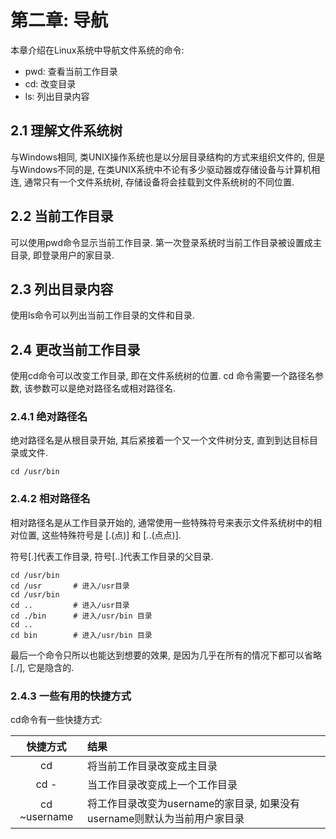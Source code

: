 # 第二章: 导航 #

本章介绍在Linux系统中导航文件系统的命令:

- pwd: 查看当前工作目录
- cd: 改变目录
- ls: 列出目录内容

## 2.1 理解文件系统树 ##

与Windows相同, 类UNIX操作系统也是以分层目录结构的方式来组织文件的, 但是与Windows不同的是, 在类UNIX系统中不论有多少驱动器或存储设备与计算机相连, 通常只有一个文件系统树, 存储设备将会挂载到文件系统树的不同位置.

## 2.2 当前工作目录 ##

可以使用pwd命令显示当前工作目录. 第一次登录系统时当前工作目录被设置成主目录, 即登录用户的家目录.

## 2.3 列出目录内容 ##

使用ls命令可以列出当前工作目录的文件和目录.

## 2.4 更改当前工作目录 ##

使用cd命令可以改变工作目录, 即在文件系统树的位置. cd 命令需要一个路径名参数, 该参数可以是绝对路径名或相对路径名.

### 2.4.1 绝对路径名 ###

绝对路径名是从根目录开始, 其后紧接着一个又一个文件树分支, 直到到达目标目录或文件.

```
cd /usr/bin
```

### 2.4.2 相对路径名 ###

相对路径名是从工作目录开始的, 通常使用一些特殊符号来表示文件系统树中的相对位置, 这些特殊符号是 [.(点)] 和 [..(点点)].

符号[.]代表工作目录, 符号[..]代表工作目录的父目录.

```
cd /usr/bin
cd /usr       # 进入/usr目录
cd /usr/bin
cd ..         # 进入/usr目录
cd ./bin      # 进入/usr/bin 目录
cd ..
cd bin        # 进入/usr/bin 目录
```

最后一个命令只所以也能达到想要的效果, 是因为几乎在所有的情况下都可以省略 [./], 它是隐含的.

### 2.4.3 一些有用的快捷方式 ###

cd命令有一些快捷方式:

| 快捷方式 | 结果 |
|:--:|:--|
| cd | 将当前工作目录改变成主目录 |
| cd - | 当工作目录改变成上一个工作目录 |
| cd ~username | 将工作目录改变为username的家目录, 如果没有username则默认为当前用户家目录 |

